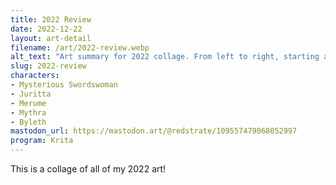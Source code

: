 ```yaml
---
title: 2022 Review
date: 2022-12-22
layout: art-detail
filename: /art/2022-review.webp
alt_text: "Art summary for 2022 collage. From left to right, starting at the top: Mysterious swordswoman, Viera streetwear, Girl with those leggings, Four-armed succubus, Viera pulling back bow, Byleth Swimsuit, and Torigoth Mythra. In the background is those two girls with brown and gray hair. The background is a blue sky, with a bright sun and mossy, grassy ground."
slug: 2022-review
characters:
- Mysterious Swordswoman
- Juritta
- Merume
- Mythra
- Byleth
mastodon_url: https://mastodon.art/@redstrate/109557479068052997
program: Krita
---
```

This is a collage of all of my 2022 art!
